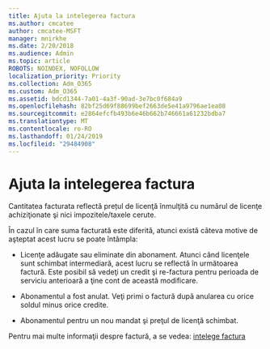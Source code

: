 ```yaml
---
title: Ajuta la intelegerea factura
ms.author: cmcatee
author: cmcatee-MSFT
manager: mnirkhe
ms.date: 2/20/2018
ms.audience: Admin
ms.topic: article
ROBOTS: NOINDEX, NOFOLLOW
localization_priority: Priority
ms.collection: Adm_O365
ms.custom: Adm_O365
ms.assetid: bdcd1344-7a01-4a3f-90ad-3e7bc0f684a9
ms.openlocfilehash: 82bf25d69f88699bef2663de5e41a9796ae1ea08
ms.sourcegitcommit: e2864efcfb493b6e46b662b746661a61232bdba7
ms.translationtype: MT
ms.contentlocale: ro-RO
ms.lasthandoff: 01/24/2019
ms.locfileid: "29484908"
---
```

# <a name="help-understanding-your-bill"></a>Ajuta la intelegerea factura

Cantitatea facturata reflectă prețul de licenţă înmulţită cu numărul de licenţe achiziţionate şi nici impozitele/taxele cerute.
  
În cazul în care suma facturată este diferită, atunci există câteva motive de aşteptat acest lucru se poate întâmpla:
  
- Licenţe adăugate sau eliminate din abonament. Atunci când licenţele sunt schimbat intermediară, acest lucru se reflectă în următoarea factură. Este posibil să vedeţi un credit şi re-factura pentru perioada de serviciu anterioară a ţine cont de această modificare.
    
- Abonamentul a fost anulat. Veţi primi o factură după anularea cu orice soldul minus orice credite.
    
- Abonamentul pentru un nou mandat şi preţul de licenţă schimbat.
    
Pentru mai multe informaţii despre factură, a se vedea: [intelege factura](https://support.office.com/article/0724b428-fb59-4962-8c37-6674166d7507)
  

